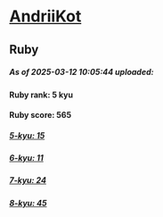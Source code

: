 # [AndriiKot](https://www.codewars.com/users/AndriiKot) 
## Ruby

##### As of 2025-03-12 10:05:44 uploaded:

#### Ruby rank: 5 kyu

#### Ruby score: 565

##### [5-kyu: 15](https://github.com/AndriiKot/Ruby__CodeWars/tree/main/kyu-5)

##### [6-kyu: 11](https://github.com/AndriiKot/Ruby__CodeWars/tree/main/kyu-6)

##### [7-kyu: 24](https://github.com/AndriiKot/Ruby__CodeWars/tree/main/kyu-7)

##### [8-kyu: 45](https://github.com/AndriiKot/Ruby__CodeWars/tree/main/kyu-8)

